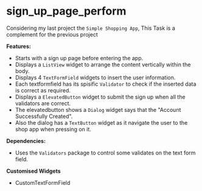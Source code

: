 # sign_up_page_perform

Considering my last project the `Simple Shopping App`, This Task is a complement for the previous project

**Features:**

- Starts with a sign up page before entering the app.
- Displays a `ListView` widget to arrange the content vertically within the body.
- Displays 4 `TextFormField` widgets to insert the user information.
- Each textformfield has its spisific `Validator` to check if the inserted data is correct as required.
- Displays a `ElevatedButton` widget to submit the sign up when all the validators are correct.
- The elevatedbutton shows a `Dialog` widget says that the "Account Successfully Created".
- Also the dialog has a `TextButton` widget as it navigate the user to the shop app when pressing on it.

**Dependencies:**

* Uses the `Validators` package to control some validates on the text form field.

**Customised Widgets**

- CustomTextFormField